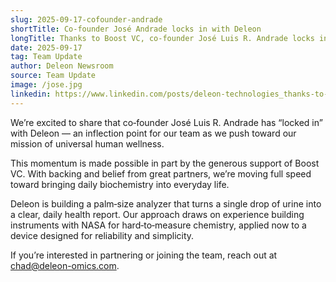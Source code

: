 ```yaml
---
slug: 2025-09-17-cofounder-andrade
shortTitle: Co‑founder José Andrade locks in with Deleon
longTitle: Thanks to Boost VC, co‑founder José Luis R. Andrade locks in with Deleon
date: 2025-09-17
tag: Team Update
author: Deleon Newsroom
source: Team Update
image: /jose.jpg
linkedin: https://www.linkedin.com/posts/deleon-technologies_thanks-to-the-generous-investment-of-boost-activity-7374094287602597888-IF6G
---
```


We’re excited to share that co‑founder José Luis R. Andrade has “locked in” with Deleon — an inflection point for our team as we push toward our mission of universal human wellness.

This momentum is made possible in part by the generous support of Boost VC. With backing and belief from great partners, we’re moving full speed toward bringing daily biochemistry into everyday life.

Deleon is building a palm‑size analyzer that turns a single drop of urine into a clear, daily health report. Our approach draws on experience building instruments with NASA for hard‑to‑measure chemistry, applied now to a device designed for reliability and simplicity.

If you’re interested in partnering or joining the team, reach out at [chad@deleon-omics.com](mailto:chad@deleon-omics.com).
